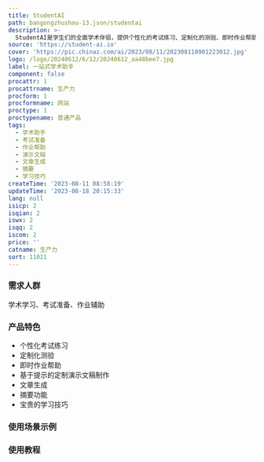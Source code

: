 ```yaml
---
title: StudentAI
path: bangongzhushou-13.json/studentai
description: >-
  StudentAI是学生们的全面学术伴侣，提供个性化的考试练习、定制化的测验、即时作业帮助、基于提示的定制演示文稿制作、文章生成、摘要等功能，还提供宝贵的学习技巧。它适用于移动设备，每月只需支付7美元，还有3天的免费试用期。
source: 'https://student-ai.io'
cover: 'https://pic.chinaz.com/ai/2023/08/11/202308110901223012.jpg'
logo: /logo/20240612/6/12/20240612_aa48bee7.jpg
label: 一站式学术助手
component: false
procattr: 1
procattrname: 生产力
procform: 1
procformname: 网站
proctype: 1
proctypename: 普通产品
tags:
  - 学术助手
  - 考试准备
  - 作业帮助
  - 演示文稿
  - 文章生成
  - 摘要
  - 学习技巧
createTime: '2023-08-11 08:58:19'
updateTime: '2023-08-18 20:15:33'
lang: null
isicp: 2
isqian: 2
iswx: 2
isqq: 2
iscom: 2
price: ''
catname: 生产力
sort: 11021
---
```




### 需求人群
学术学习、考试准备、作业辅助

### 产品特色
- 个性化考试练习
- 定制化测验
- 即时作业帮助
- 基于提示的定制演示文稿制作
- 文章生成
- 摘要功能
- 宝贵的学习技巧

### 使用场景示例


### 使用教程


  
